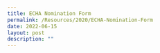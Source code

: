 ```yaml
---
title: ECHA Nomination Form
permalink: /Resources/2020/ECHA-Nomination-Form
date: 2022-06-15
layout: post
description: ""
---
```

